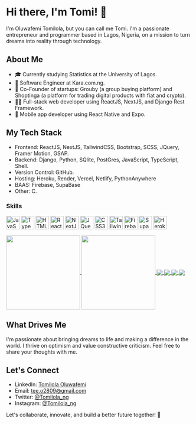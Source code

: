 # Hi there, I'm Tomi! 👋

I'm Oluwafemi Tomilola, but you can call me Tomi. I'm a passionate entrepreneur and programmer based in Lagos, Nigeria, on a mission to turn dreams into reality through technology.

## About Me
- 🎓 Currently studying Statistics at the University of Lagos.
- 💼 Software Engineer at Kara.com.ng.
- 🚀 Co-Founder of startups: Grouby (a group buying platform) and Shoptinga (a platform for trading digital products with fiat and crypto).
- 👨‍💻 Full-stack web developer using ReactJS, NextJS, and Django Rest Framework.
- 📱 Mobile app developer using React Native and Expo.

## My Tech Stack
- Frontend: ReactJS, NextJS, TailwindCSS, Bootstrap, SCSS, JQuery, Framer Motion, GSAP.
- Backend: Django, Python, SQlite, PostGres, JavaScript, TypeScript, Shell.
- Version Control: GitHub.
- Hosting: Heroku, Render, Vercel, Netlify, PythonAnywhere
- BAAS: Firebase, SupaBase
- Other: C.

### Skills

<p align="left">
<a href="https://developer.mozilla.org/en-US/docs/Web/JavaScript" target="_blank" rel="noreferrer"><img src="https://raw.githubusercontent.com/danielcranney/readme-generator/main/public/icons/skills/javascript-colored.svg" width="36" height="36" alt="JavaScript" /></a>
<a href="https://www.typescriptlang.org/" target="_blank" rel="noreferrer"><img src="https://raw.githubusercontent.com/danielcranney/readme-generator/main/public/icons/skills/typescript-colored.svg" width="36" height="36" alt="TypeScript" /></a>
<a href="https://developer.mozilla.org/en-US/docs/Glossary/HTML5" target="_blank" rel="noreferrer"><img src="https://raw.githubusercontent.com/danielcranney/readme-generator/main/public/icons/skills/html5-colored.svg" width="36" height="36" alt="HTML5" /></a>
<a href="https://reactjs.org/" target="_blank" rel="noreferrer"><img src="https://raw.githubusercontent.com/danielcranney/readme-generator/main/public/icons/skills/react-colored.svg" width="36" height="36" alt="React" /></a>
<a href="https://nextjs.org/docs" target="_blank" rel="noreferrer"><img src="https://raw.githubusercontent.com/danielcranney/readme-generator/main/public/icons/skills/nextjs-colored.svg" width="36" height="36" alt="NextJs" /></a>
<a href="https://jquery.com/" target="_blank" rel="noreferrer"><img src="https://raw.githubusercontent.com/danielcranney/readme-generator/main/public/icons/skills/jquery-colored.svg" width="36" height="36" alt="JQuery" /></a>
<a href="https://www.w3.org/TR/CSS/#css" target="_blank" rel="noreferrer"><img src="https://raw.githubusercontent.com/danielcranney/readme-generator/main/public/icons/skills/css3-colored.svg" width="36" height="36" alt="CSS3" /></a>
<a href="https://tailwindcss.com/" target="_blank" rel="noreferrer"><img src="https://raw.githubusercontent.com/danielcranney/readme-generator/main/public/icons/skills/tailwindcss-colored.svg" width="36" height="36" alt="TailwindCSS" /></a>
<a href="https://firebase.google.com/" target="_blank" rel="noreferrer"><img src="https://raw.githubusercontent.com/danielcranney/readme-generator/main/public/icons/skills/firebase-colored.svg" width="36" height="36" alt="Firebase" /></a>
<a href="https://supabase.io/" target="_blank" rel="noreferrer"><img src="https://raw.githubusercontent.com/danielcranney/readme-generator/main/public/icons/skills/supabase-colored.svg" width="36" height="36" alt="Supabase" /></a>
<a href="https://www.heroku.com/" target="_blank" rel="noreferrer"><img src="https://raw.githubusercontent.com/danielcranney/readme-generator/main/public/icons/skills/heroku-colored.svg" width="36" height="36" alt="Heroku" /></a>
</p>

<a href="https://github.com/Tomilola-ng/github-readme-stats">
  <img height=200 align="center" src="https://github-readme-stats.vercel.app/api?username=Tomilola-ng" />
</a>
<a href="https://github.com/Tomilola-ng/convoychat">
  <img height=200 align="center" src="https://github-readme-stats.vercel.app/api/top-langs?username=Tomilola-ng&layout=compact&langs_count=8&card_width=320" />
</a>

<a href="https://github.com/Tomilola-ng">
  <img align="center" src="https://github-readme-stats.vercel.app/api/pin/?username=Tomilola-ng&repo=TrackBackendTask3" />
</a>
<a href="https://github.com/Tomilola-ng">
  <img align="center" src="https://github-readme-stats.vercel.app/api/pin/?username=Tomilola-ng&repo=TrackBackendTask1" />
</a>
<a href="https://github.com/Tomilola-ng">
  <img align="center" src="https://github-readme-stats.vercel.app/api/pin/?username=Tomilola-ng&repo=Quick_Scripts" />
</a>
<a href="https://github.com/Tomilola-ng">
  <img align="center" src="https://github-readme-stats.vercel.app/api/pin/?username=Tomilola-ng&repo=Tomi-Teaches-C" />
</a>

## What Drives Me
I'm passionate about bringing dreams to life and making a difference in the world. I thrive on optimism and value constructive criticism. Feel free to share your thoughts with me.

## Let's Connect
- LinkedIn: [Tomilola Oluwafemi](https://www.linkedin.com/in/tomilola-oluwafemi)
- Email: tee.o2809@gmail.com
- Twitter: [@Tomilola_ng](https://twitter.com/Tomilola_ng)
- Instagram: [@Tomilola_ng](https://instagram.com/Tomilola_ng)
  
Let's collaborate, innovate, and build a better future together! 🚀
